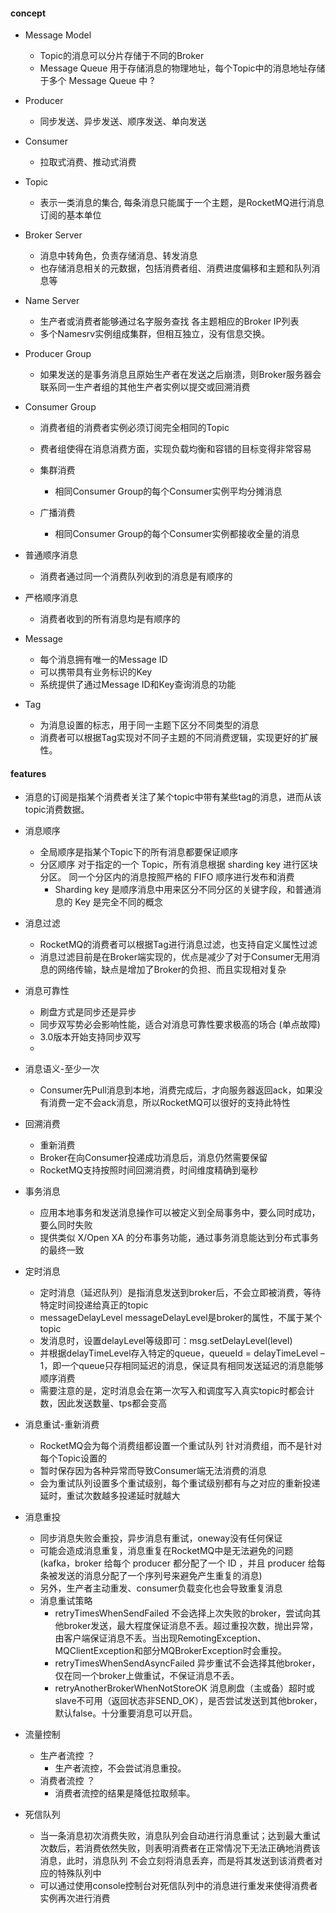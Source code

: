 


#### concept

- Message Model
    - Topic的消息可以分片存储于不同的Broker
    - Message Queue 用于存储消息的物理地址，每个Topic中的消息地址存储于多个 Message Queue 中 ?
- Producer
    - 同步发送、异步发送、顺序发送、单向发送
    
- Consumer
    - 拉取式消费、推动式消费
- Topic
    - 表示一类消息的集合, 每条消息只能属于一个主题，是RocketMQ进行消息订阅的基本单位
- Broker Server
    - 消息中转角色，负责存储消息、转发消息
    - 也存储消息相关的元数据，包括消费者组、消费进度偏移和主题和队列消息等
- Name Server
    - 生产者或消费者能够通过名字服务查找 各主题相应的Broker IP列表
    - 多个Namesrv实例组成集群，但相互独立，没有信息交换。
    
- Producer Group
    - 如果发送的是事务消息且原始生产者在发送之后崩溃，则Broker服务器会联系同一生产者组的其他生产者实例以提交或回溯消费
- Consumer Group
    - 消费者组的消费者实例必须订阅完全相同的Topic
    - 费者组使得在消息消费方面，实现负载均衡和容错的目标变得非常容易
    
    - 集群消费
        - 相同Consumer Group的每个Consumer实例平均分摊消息
    - 广播消费
        - 相同Consumer Group的每个Consumer实例都接收全量的消息
- 普通顺序消息
    - 消费者通过同一个消费队列收到的消息是有顺序的
- 严格顺序消息
    - 消费者收到的所有消息均是有顺序的
    
- Message
    - 每个消息拥有唯一的Message ID
    - 可以携带具有业务标识的Key
    - 系统提供了通过Message ID和Key查询消息的功能
    
- Tag
    - 为消息设置的标志，用于同一主题下区分不同类型的消息
    - 消费者可以根据Tag实现对不同子主题的不同消费逻辑，实现更好的扩展性。
    
    
#### features
- 消息的订阅是指某个消费者关注了某个topic中带有某些tag的消息，进而从该topic消费数据。
- 消息顺序
    - 全局顺序是指某个Topic下的所有消息都要保证顺序
    - 分区顺序 对于指定的一个 Topic，所有消息根据 sharding key 进行区块分区。 同一个分区内的消息按照严格的 FIFO 顺序进行发布和消费
        - Sharding key 是顺序消息中用来区分不同分区的关键字段，和普通消息的 Key 是完全不同的概念
- 消息过滤
    - RocketMQ的消费者可以根据Tag进行消息过滤，也支持自定义属性过滤
    - 消息过滤目前是在Broker端实现的，优点是减少了对于Consumer无用消息的网络传输，缺点是增加了Broker的负担、而且实现相对复杂
- 消息可靠性
    - 刷盘方式是同步还是异步
    - 同步双写势必会影响性能，适合对消息可靠性要求极高的场合 (单点故障)
    - 3.0版本开始支持同步双写
    - 
- 消息语义-至少一次
    - Consumer先Pull消息到本地，消费完成后，才向服务器返回ack，如果没有消费一定不会ack消息，所以RocketMQ可以很好的支持此特性
- 回溯消费
    - 重新消费
    - Broker在向Consumer投递成功消息后，消息仍然需要保留
    - RocketMQ支持按照时间回溯消费，时间维度精确到毫秒
    
- 事务消息
    - 应用本地事务和发送消息操作可以被定义到全局事务中，要么同时成功，要么同时失败
    - 提供类似 X/Open XA 的分布事务功能，通过事务消息能达到分布式事务的最终一致
- 定时消息
    - 定时消息（延迟队列）是指消息发送到broker后，不会立即被消费，等待特定时间投递给真正的topic
    - messageDelayLevel messageDelayLevel是broker的属性，不属于某个topic
    - 发消息时，设置delayLevel等级即可：msg.setDelayLevel(level)
    - 并根据delayTimeLevel存入特定的queue，queueId = delayTimeLevel – 1，即一个queue只存相同延迟的消息，保证具有相同发送延迟的消息能够顺序消费
    - 需要注意的是，定时消息会在第一次写入和调度写入真实topic时都会计数，因此发送数量、tps都会变高
- 消息重试-重新消费
    - RocketMQ会为每个消费组都设置一个重试队列 针对消费组，而不是针对每个Topic设置的
    - 暂时保存因为各种异常而导致Consumer端无法消费的消息
    - 会为重试队列设置多个重试级别，每个重试级别都有与之对应的重新投递延时，重试次数越多投递延时就越大
- 消息重投
    - 同步消息失败会重投，异步消息有重试，oneway没有任何保证
    - 可能会造成消息重复，消息重复在RocketMQ中是无法避免的问题(kafka，broker 给每个 producer 都分配了一个 ID ，并且 producer 给每条被发送的消息分配了一个序列号来避免产生重复的消息)
    - 另外，生产者主动重发、consumer负载变化也会导致重复消息
    - 消息重试策略
        - retryTimesWhenSendFailed 不会选择上次失败的broker，尝试向其他broker发送，最大程度保证消息不丢。超过重投次数，抛出异常，由客户端保证消息不丢。当出现RemotingException、MQClientException和部分MQBrokerException时会重投。
        - retryTimesWhenSendAsyncFailed 异步重试不会选择其他broker，仅在同一个broker上做重试，不保证消息不丢。
        - retryAnotherBrokerWhenNotStoreOK 消息刷盘（主或备）超时或slave不可用（返回状态非SEND_OK），是否尝试发送到其他broker，默认false。十分重要消息可以开启。
- 流量控制
    - 生产者流控 ？
        - 生产者流控，不会尝试消息重投。
    - 消费者流控 ？
        - 消费者流控的结果是降低拉取频率。
-  死信队列
    - 当一条消息初次消费失败，消息队列会自动进行消息重试；达到最大重试次数后，若消费依然失败，则表明消费者在正常情况下无法正确地消费该消息，此时，消息队列 不会立刻将消息丢弃，而是将其发送到该消费者对应的特殊队列中   
    - 可以通过使用console控制台对死信队列中的消息进行重发来使得消费者实例再次进行消费
